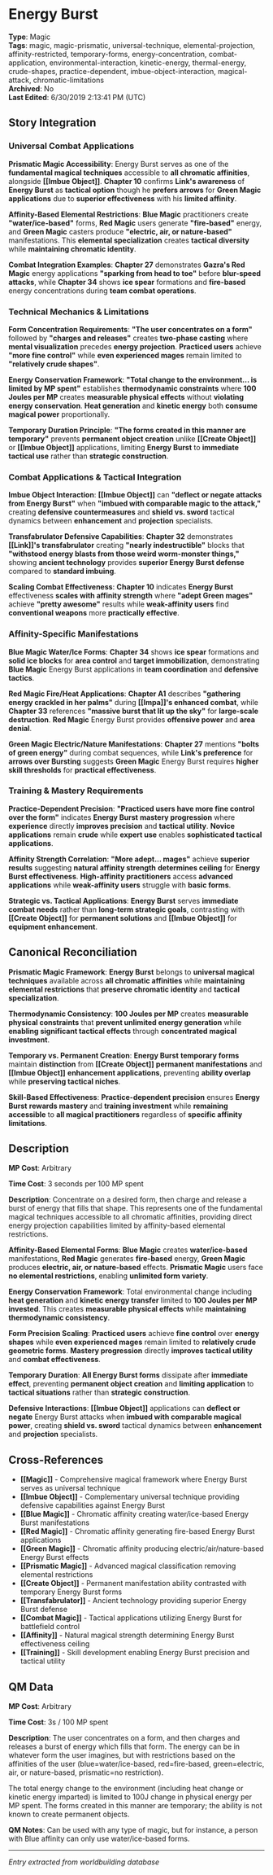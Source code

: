 # Energy Burst

**Type**: Magic  
**Tags**: magic, magic-prismatic, universal-technique, elemental-projection, affinity-restricted, temporary-forms, energy-concentration, combat-application, environmental-interaction, kinetic-energy, thermal-energy, crude-shapes, practice-dependent, imbue-object-interaction, magical-attack, chromatic-limitations  
**Archived**: No  
**Last Edited**: 6/30/2019 2:13:41 PM (UTC)

## Story Integration

### Universal Combat Applications
**Prismatic Magic Accessibility**: Energy Burst serves as one of the **fundamental magical techniques** accessible to **all chromatic affinities**, alongside **[[Imbue Object]]**. **Chapter 10** confirms **Link's awareness** of **Energy Burst** as **tactical option** though he **prefers arrows** for **Green Magic applications** due to **superior effectiveness** with his **limited affinity**.

**Affinity-Based Elemental Restrictions**: **Blue Magic** practitioners create **"water/ice-based"** forms, **Red Magic** users generate **"fire-based"** energy, and **Green Magic** casters produce **"electric, air, or nature-based"** manifestations. This **elemental specialization** creates **tactical diversity** while **maintaining chromatic identity**.

**Combat Integration Examples**: **Chapter 27** demonstrates **Gazra's Red Magic** energy applications **"sparking from head to toe"** before **blur-speed attacks**, while **Chapter 34** shows **ice spear** formations and **fire-based** energy concentrations during **team combat operations**.

### Technical Mechanics & Limitations
**Form Concentration Requirements**: **"The user concentrates on a form"** followed by **"charges and releases"** creates **two-phase casting** where **mental visualization** precedes **energy projection**. **Practiced users** achieve **"more fine control"** while **even experienced mages** remain limited to **"relatively crude shapes"**.

**Energy Conservation Framework**: **"Total change to the environment... is limited by MP spent"** establishes **thermodynamic constraints** where **100 Joules per MP** creates **measurable physical effects** without **violating energy conservation**. **Heat generation** and **kinetic energy** both **consume magical power** proportionally.

**Temporary Duration Principle**: **"The forms created in this manner are temporary"** prevents **permanent object creation** unlike **[[Create Object]]** or **[[Imbue Object]]** applications, limiting **Energy Burst** to **immediate tactical use** rather than **strategic construction**.

### Combat Applications & Tactical Integration
**Imbue Object Interaction**: **[[Imbue Object]]** can **"deflect or negate attacks from Energy Burst"** when **"imbued with comparable magic to the attack,"** creating **defensive countermeasures** and **shield vs. sword** tactical dynamics between **enhancement** and **projection** specialists.

**Transfabrulator Defensive Capabilities**: **Chapter 32** demonstrates **[[Link]]'s transfabrulator** creating **"nearly indestructible"** blocks that **"withstood energy blasts from those weird worm-monster things,"** showing **ancient technology** provides **superior Energy Burst defense** compared to **standard imbuing**.

**Scaling Combat Effectiveness**: **Chapter 10** indicates **Energy Burst** effectiveness **scales with affinity strength** where **"adept Green mages"** achieve **"pretty awesome"** results while **weak-affinity users** find **conventional weapons** more **practically effective**.

### Affinity-Specific Manifestations
**Blue Magic Water/Ice Forms**: **Chapter 34** shows **ice spear** formations and **solid ice blocks** for **area control** and **target immobilization**, demonstrating **Blue Magic** Energy Burst applications in **team coordination** and **defensive tactics**.

**Red Magic Fire/Heat Applications**: **Chapter A1** describes **"gathering energy crackled in her palms"** during **[[Impa]]'s enhanced combat**, while **Chapter 33** references **"massive burst that lit up the sky"** for **large-scale destruction**. **Red Magic** Energy Burst provides **offensive power** and **area denial**.

**Green Magic Electric/Nature Manifestations**: **Chapter 27** mentions **"bolts of green energy"** during combat sequences, while **Link's preference** for **arrows over Bursting** suggests **Green Magic** Energy Burst requires **higher skill thresholds** for **practical effectiveness**.

### Training & Mastery Requirements
**Practice-Dependent Precision**: **"Practiced users have more fine control over the form"** indicates **Energy Burst** **mastery progression** where **experience** directly **improves precision** and **tactical utility**. **Novice applications** remain **crude** while **expert use** enables **sophisticated tactical applications**.

**Affinity Strength Correlation**: **"More adept... mages"** achieve **superior results** suggesting **natural affinity strength** **determines ceiling** for **Energy Burst effectiveness**. **High-affinity practitioners** access **advanced applications** while **weak-affinity users** struggle with **basic forms**.

**Strategic vs. Tactical Applications**: **Energy Burst** serves **immediate combat needs** rather than **long-term strategic goals**, contrasting with **[[Create Object]]** for **permanent solutions** and **[[Imbue Object]]** for **equipment enhancement**.

## Canonical Reconciliation

**Prismatic Magic Framework**: **Energy Burst** belongs to **universal magical techniques** available across **all chromatic affinities** while **maintaining elemental restrictions** that **preserve chromatic identity** and **tactical specialization**.

**Thermodynamic Consistency**: **100 Joules per MP** creates **measurable physical constraints** that **prevent unlimited energy generation** while **enabling significant tactical effects** through **concentrated magical investment**.

**Temporary vs. Permanent Creation**: **Energy Burst** **temporary forms** maintain **distinction** from **[[Create Object]]** **permanent manifestations** and **[[Imbue Object]]** **enhancement applications**, preventing **ability overlap** while **preserving tactical niches**.

**Skill-Based Effectiveness**: **Practice-dependent precision** ensures **Energy Burst** **rewards mastery** and **training investment** while **remaining accessible** to **all magical practitioners** regardless of **specific affinity limitations**.

## Description
**MP Cost**:
Arbitrary

**Time Cost**:
3 seconds per 100 MP spent

**Description**:
Concentrate on a desired form, then charge and release a burst of energy that fills that shape. This represents one of the fundamental magical techniques accessible to all chromatic affinities, providing direct energy projection capabilities limited by affinity-based elemental restrictions.

**Affinity-Based Elemental Forms**: **Blue Magic** creates **water/ice-based** manifestations, **Red Magic** generates **fire-based** energy, **Green Magic** produces **electric, air, or nature-based** effects. **Prismatic Magic** users face **no elemental restrictions**, enabling **unlimited form variety**.

**Energy Conservation Framework**: Total environmental change including **heat generation** and **kinetic energy transfer** limited to **100 Joules per MP invested**. This creates **measurable physical effects** while **maintaining thermodynamic consistency**.

**Form Precision Scaling**: **Practiced users** achieve **fine control** over **energy shapes** while **even experienced mages** remain limited to **relatively crude geometric forms**. **Mastery progression** directly **improves tactical utility** and **combat effectiveness**.

**Temporary Duration**: **All Energy Burst forms** dissipate after **immediate effect**, preventing **permanent object creation** and **limiting application** to **tactical situations** rather than **strategic construction**.

**Defensive Interactions**: **[[Imbue Object]]** applications can **deflect or negate** Energy Burst attacks when **imbued with comparable magical power**, creating **shield vs. sword** tactical dynamics between **enhancement** and **projection** specialists.

## Cross-References
- **[[Magic]]** - Comprehensive magical framework where Energy Burst serves as universal technique
- **[[Imbue Object]]** - Complementary universal technique providing defensive capabilities against Energy Burst
- **[[Blue Magic]]** - Chromatic affinity creating water/ice-based Energy Burst manifestations
- **[[Red Magic]]** - Chromatic affinity generating fire-based Energy Burst applications
- **[[Green Magic]]** - Chromatic affinity producing electric/air/nature-based Energy Burst effects
- **[[Prismatic Magic]]** - Advanced magical classification removing elemental restrictions
- **[[Create Object]]** - Permanent manifestation ability contrasted with temporary Energy Burst forms
- **[[Transfabrulator]]** - Ancient technology providing superior Energy Burst defense
- **[[Combat Magic]]** - Tactical applications utilizing Energy Burst for battlefield control
- **[[Affinity]]** - Natural magical strength determining Energy Burst effectiveness ceiling
- **[[Training]]** - Skill development enabling Energy Burst precision and tactical utility

## QM Data
**MP Cost**:
Arbitrary

**Time Cost**:
3s / 100 MP spent

**Description**:
The user concentrates on a form, and then charges and releases a burst of energy which fills that form. The energy can be in whatever form the user imagines, but with restrictions based on the affinities of the user (blue=water/ice-based, red=fire-based, green=electric, air, or nature-based, prismatic=no restriction).

The total energy change to the environment (including heat change or kinetic energy imparted) is limited to 100J change in physical energy per MP spent. The forms created in this manner are temporary; the ability is not known to create permanent objects.

**QM Notes**:
Can be used with any type of magic, but for instance, a person with Blue affinity can only use water/ice-based forms.

---
*Entry extracted from worldbuilding database*
